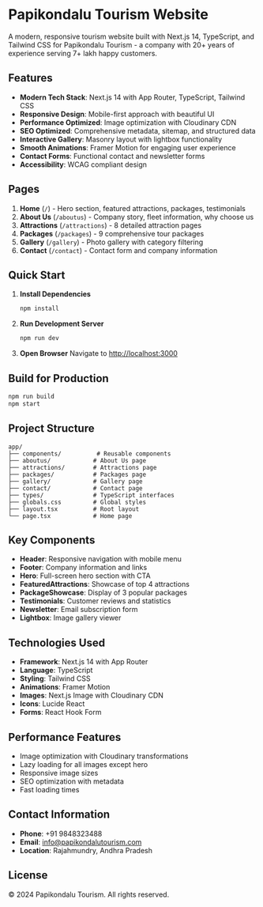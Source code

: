 # Papikondalu Tourism Website

A modern, responsive tourism website built with Next.js 14, TypeScript, and Tailwind CSS for Papikondalu Tourism - a company with 20+ years of experience serving 7+ lakh happy customers.

## Features

- **Modern Tech Stack**: Next.js 14 with App Router, TypeScript, Tailwind CSS
- **Responsive Design**: Mobile-first approach with beautiful UI
- **Performance Optimized**: Image optimization with Cloudinary CDN
- **SEO Optimized**: Comprehensive metadata, sitemap, and structured data
- **Interactive Gallery**: Masonry layout with lightbox functionality
- **Smooth Animations**: Framer Motion for engaging user experience
- **Contact Forms**: Functional contact and newsletter forms
- **Accessibility**: WCAG compliant design

## Pages

1. **Home** (`/`) - Hero section, featured attractions, packages, testimonials
2. **About Us** (`/aboutus`) - Company story, fleet information, why choose us
3. **Attractions** (`/attractions`) - 8 detailed attraction pages
4. **Packages** (`/packages`) - 9 comprehensive tour packages
5. **Gallery** (`/gallery`) - Photo gallery with category filtering
6. **Contact** (`/contact`) - Contact form and company information

## Quick Start

1. **Install Dependencies**
   ```bash
   npm install
   ```

2. **Run Development Server**
   ```bash
   npm run dev
   ```

3. **Open Browser**
   Navigate to [http://localhost:3000](http://localhost:3000)

## Build for Production

```bash
npm run build
npm start
```

## Project Structure

```
app/
├── components/          # Reusable components
├── aboutus/            # About Us page
├── attractions/        # Attractions page
├── packages/           # Packages page
├── gallery/            # Gallery page
├── contact/            # Contact page
├── types/              # TypeScript interfaces
├── globals.css         # Global styles
├── layout.tsx          # Root layout
└── page.tsx            # Home page
```

## Key Components

- **Header**: Responsive navigation with mobile menu
- **Footer**: Company information and links
- **Hero**: Full-screen hero section with CTA
- **FeaturedAttractions**: Showcase of top 4 attractions
- **PackageShowcase**: Display of 3 popular packages
- **Testimonials**: Customer reviews and statistics
- **Newsletter**: Email subscription form
- **Lightbox**: Image gallery viewer

## Technologies Used

- **Framework**: Next.js 14 with App Router
- **Language**: TypeScript
- **Styling**: Tailwind CSS
- **Animations**: Framer Motion
- **Images**: Next.js Image with Cloudinary CDN
- **Icons**: Lucide React
- **Forms**: React Hook Form

## Performance Features

- Image optimization with Cloudinary transformations
- Lazy loading for all images except hero
- Responsive image sizes
- SEO optimization with metadata
- Fast loading times

## Contact Information

- **Phone**: +91 9848323488
- **Email**: info@papikondalutourism.com
- **Location**: Rajahmundry, Andhra Pradesh

## License

© 2024 Papikondalu Tourism. All rights reserved.